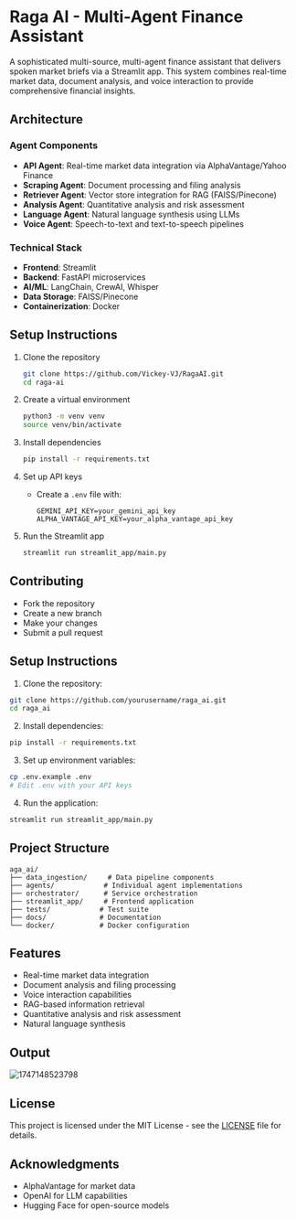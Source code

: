 # Raga AI - Multi-Agent Finance Assistant

A sophisticated multi-source, multi-agent finance assistant that delivers spoken market briefs via a Streamlit app. This system combines real-time market data, document analysis, and voice interaction to provide comprehensive financial insights.

## Architecture

### Agent Components

- **API Agent**: Real-time market data integration via AlphaVantage/Yahoo Finance
- **Scraping Agent**: Document processing and filing analysis
- **Retriever Agent**: Vector store integration for RAG (FAISS/Pinecone)
- **Analysis Agent**: Quantitative analysis and risk assessment
- **Language Agent**: Natural language synthesis using LLMs
- **Voice Agent**: Speech-to-text and text-to-speech pipelines

### Technical Stack

- **Frontend**: Streamlit
- **Backend**: FastAPI microservices
- **AI/ML**: LangChain, CrewAI, Whisper
- **Data Storage**: FAISS/Pinecone
- **Containerization**: Docker

## Setup Instructions

1. Clone the repository

   ```bash
   git clone https://github.com/Vickey-VJ/RagaAI.git
   cd raga-ai
   ```
2. Create a virtual environment

   ```bash
   python3 -m venv venv
   source venv/bin/activate
   ```
3. Install dependencies

   ```bash
   pip install -r requirements.txt
   ```
4. Set up API keys

   - Create a `.env` file with:
     ```
     GEMINI_API_KEY=your_gemini_api_key
     ALPHA_VANTAGE_API_KEY=your_alpha_vantage_api_key
     ```
5. Run the Streamlit app

   ```bash
   streamlit run streamlit_app/main.py
   ```

## Contributing

- Fork the repository
- Create a new branch
- Make your changes
- Submit a pull request

## Setup Instructions

1. Clone the repository:

```bash
git clone https://github.com/yourusername/raga_ai.git
cd raga_ai
```

2. Install dependencies:

```bash
pip install -r requirements.txt
```

3. Set up environment variables:

```bash
cp .env.example .env
# Edit .env with your API keys
```

4. Run the application:

```bash
streamlit run streamlit_app/main.py
```

## Project Structure

```
aga_ai/
├── data_ingestion/     # Data pipeline components
├── agents/            # Individual agent implementations
├── orchestrator/      # Service orchestration
├── streamlit_app/     # Frontend application
├── tests/            # Test suite
├── docs/             # Documentation
└── docker/           # Docker configuration
```

## Features

- Real-time market data integration
- Document analysis and filing processing
- Voice interaction capabilities
- RAG-based information retrieval
- Quantitative analysis and risk assessment
- Natural language synthesis

## Output

![1747148523798](image/README/1747148523798.png)

## License

This project is licensed under the MIT License - see the [LICENSE](LICENSE) file for details.

## Acknowledgments

- AlphaVantage for market data
- OpenAI for LLM capabilities
- Hugging Face for open-source models
